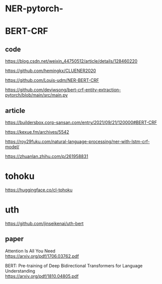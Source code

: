 # NER-pytorch-
# BERT-CRF
## code
https://blog.csdn.net/weixin_44750512/article/details/128460220

https://github.com/hemingkx/CLUENER2020

https://github.com/Louis-udm/NER-BERT-CRF

https://github.com/devjwsong/bert-crf-entity-extraction-pytorch/blob/main/src/main.py

## article
https://buildersbox.corp-sansan.com/entry/2021/09/21/120000#BERT-CRF

https://kexue.fm/archives/5542

https://roy29fuku.com/natural-language-processing/ner-with-lstm-crf-model/

https://zhuanlan.zhihu.com/p/261958831

# tohoku
https://huggingface.co/cl-tohoku

# uth
https://github.com/jinseikenai/uth-bert

## paper
Attention Is All You Need  
https://arxiv.org/pdf/1706.03762.pdf

BERT: Pre-training of Deep Bidirectional Transformers for Language Understanding  
https://arxiv.org/pdf/1810.04805.pdf
